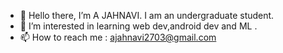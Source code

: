 - 👋 Hello there, I’m A JAHNAVI. I am an undergraduate student.
- 👀 I’m interested in learning web dev,android dev and ML .
- 📫 How to reach me : ajahnavi2703@gmail.com

<!---
ajahnavi03/ajahnavi03 is a ✨ special ✨ repository because its `README.md` (this file) appears on your GitHub profile.
You can click the Preview link to take a look at your changes.
--->
